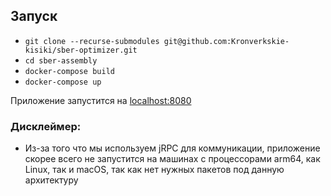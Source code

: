 ## Запуск
- `git clone --recurse-submodules git@github.com:Kronverkskie-kisiki/sber-optimizer.git`
- `cd sber-assembly`
- `docker-compose build`
- `docker-compose up`

Приложение запустится на [localhost:8080]()

### Дисклеймер:
- Из-за того что мы используем jRPC для коммуникации, приложение скорее всего не запустится на машинах с процессорами arm64, как Linux, так и macOS, так как нет нужных пакетов под данную архитектуру
